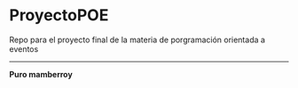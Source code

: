 # ProyectoPOE
Repo para el proyecto final de la materia de porgramación orientada a eventos
<hr />
<b>Puro mamberroy</b>

